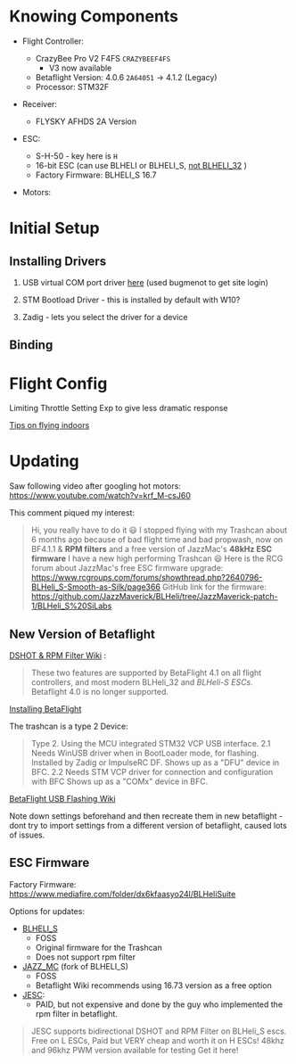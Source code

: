 # Knowing Components

* Flight Controller:
    * CrazyBee Pro V2 F4FS `CRAZYBEEF4FS`
        * V3 now available
    * Betaflight Version: 4.0.6 `2A64051` -> 4.1.2 (Legacy)
    * Processor: STM32F

* Receiver:
    * FLYSKY AFHDS 2A Version

* ESC:
  * S-H-50 - key here is `H`
  * 16-bit ESC (can use BLHELI or BLHELI_S, [not BLHELI_32](https://4in1esc.com/articles/blhelis-vs-blheli32) )
  * Factory Firmware: BLHELI_S 16.7

* Motors:


# Initial Setup
## Installing Drivers

1) USB virtual COM port driver [here](https://www.st.com/en/development-tools/stsw-stm32102.html#get-software) (used bugmenot to get site login)

2) STM Bootload Driver - this is installed by default with W10?

3) Zadig - lets you select the driver for a device

## Binding


# Flight Config
Limiting Throttle
Setting Exp to give less dramatic response

[Tips on flying indoors](https://blog.georgi-yanev.com/fpv/unbox-review-setup-eachine-trashcan/#flying-indoors)

# Updating

Saw following video after googling hot motors:
https://www.youtube.com/watch?v=krf_M-csJ60

This comment piqued my interest:

>Hi, you really have to do it 😃 I stopped flying with my Trashcan about 6 months ago because of bad flight time and bad propwash, now on BF4.1.1 & **RPM filters** and a free version of JazzMac's **48kHz ESC firmware** I have a new high performing Trashcan 😃
Here is the RCG forum about JazzMac's free ESC firmware upgrade:
https://www.rcgroups.com/forums/showthread.php?2640796-BLHeli_S-Smooth-as-Silk/page366
GitHub link for the firmware:
https://github.com/JazzMaverick/BLHeli/tree/JazzMaverick-patch-1/BLHeli_S%20SiLabs



## New Version of Betaflight

[DSHOT & RPM Filter Wiki](https://github.com/betaflight/betaflight/wiki/Bidirectional-DSHOT-and-RPM-Filter) :
>These two features are supported by BetaFlight 4.1 on all flight controllers, and most modern BLHeli_32 and *BLHeli-S ESCs*. Betaflight 4.0 is no longer supported.

[Installing BetaFlight](https://github.com/betaflight/betaflight/wiki/Installing-Betaflight)

The trashcan is a type 2 Device:
> Type 2. Using the MCU integrated STM32 VCP USB interface.
2.1 Needs WinUSB driver when in BootLoader mode, for flashing. Installed by Zadig or ImpulseRC DF. Shows up as a "DFU" device in BFC.
2.2 Needs STM VCP driver for connection and configuration with BFC Shows up as a "COMx" device in BFC.


[BetaFlight USB Flashing Wiki](https://github.com/martinbudden/betaflight/blob/master/docs/USB%20Flashing.md)

Note down settings beforehand and then recreate them in new betaflight - dont try to import settings from a different version of betaflight, caused lots of issues.

## ESC Firmware
Factory Firmware: https://www.mediafire.com/folder/dx6kfaasyo24l/BLHeliSuite

Options for updates:
* [BLHELI_S](https://www.rcgroups.com/forums/showthread.php?2640796-BLHeli_S-Smooth-as-Silk)
    * FOSS
    * Original firmware for the Trashcan
    * Does not support rpm filter
* [JAZZ_MC](https://github.com/JazzMaverick/BLHeli/tree/JazzMaverick-patch-1/BLHeli_S%20SiLabs) (fork of BLHELI_S)
    * FOSS
    * Betaflight Wiki recommends using 16.73 version as a free option
* [JESC](https://jflight.net/):
    * PAID, but not expensive and done by the guy who implemented the rpm filter in betaflight.


> JESC supports bidirectional DSHOT and RPM Filter on BLHeli_S escs. Free on L ESCs, Paid but VERY cheap and worth it on H ESCs! 48khz and 96khz PWM version available for testing Get it here!
